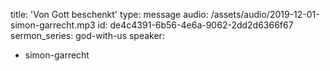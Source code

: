 title: 'Von Gott beschenkt'
type: message
audio: /assets/audio/2019-12-01-simon-garrecht.mp3
id: de4c4391-6b56-4e6a-9062-2dd2d6366f67
sermon_series: god-with-us
speaker:
  - simon-garrecht
